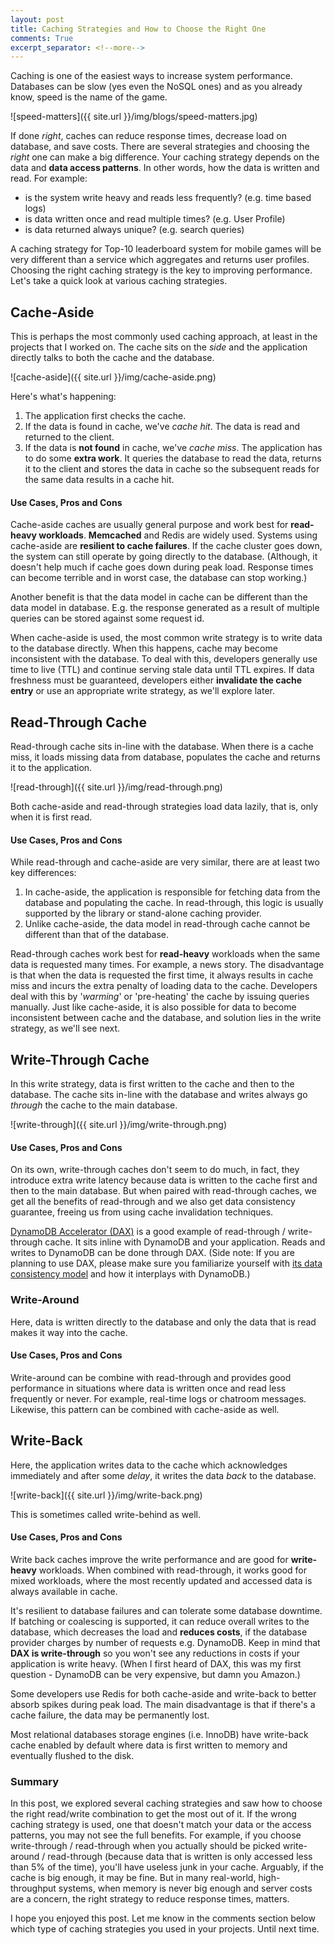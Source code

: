 ```yaml
---
layout: post
title: Caching Strategies and How to Choose the Right One
comments: True
excerpt_separator: <!--more-->
---
```


Caching is one of the easiest ways to increase system performance. Databases can be slow (yes even the NoSQL ones) and as you already know, speed is the name of the game.

![speed-matters]({{ site.url }}/img/blogs/speed-matters.jpg)

<!--more-->

If done *right*, caches can reduce response times, decrease load on database, and save costs. There are several strategies and choosing the *right* one can make a big difference. Your caching strategy depends on the data and **data access patterns**. In other words, how the data is written and read. For example:

- is the system write heavy and reads less frequently? (e.g. time based logs)
- is data written once and read multiple times? (e.g. User Profile)
- is data returned always unique? (e.g. search queries)

A caching strategy for Top-10 leaderboard system for mobile games will be very different than a service which aggregates and returns user profiles. Choosing the right caching strategy is the key to improving performance. Let's take a quick look at various caching strategies.

## Cache-Aside

This is perhaps the most commonly used caching approach, at least in the projects that I worked on. The cache sits on the *side* and the application directly talks to both the cache and the database.

![cache-aside]({{ site.url }}/img/cache-aside.png)

Here's what's happening:
1. The application first checks the cache.
2. If the data is found in cache, we've *cache hit*. The data is read and returned to the client.
3. If the data is **not found** in cache, we've *cache miss*. The application has to do some **extra work**. It queries the database to read the data, returns it to the client and stores the data in cache so the subsequent reads for the same data results in a cache hit.

#### Use Cases, Pros and Cons

Cache-aside caches are usually general purpose and work best for **read-heavy workloads**. **Memcached** and Redis are widely used. Systems using cache-aside are **resilient to cache failures**. If the cache cluster goes down, the system can still operate by going directly to the database. (Although, it doesn't help much if cache goes down during peak load. Response times can become terrible and in worst case, the database can stop working.)

Another benefit is that the data model in cache can be different than the data model in database. E.g. the response generated as a result of multiple queries can be stored against some request id.

When cache-aside is used, the most common write strategy is to write data to the database directly. When this happens, cache may become inconsistent with the database. To deal with this, developers generally use time to live (TTL) and continue serving stale data until TTL expires. If data freshness must be guaranteed, developers either **invalidate the cache entry** or use an appropriate write strategy, as we'll explore later.

## Read-Through Cache

Read-through cache sits in-line with the database. When there is a cache miss, it loads missing data from database, populates the cache and returns it to the application.

![read-through]({{ site.url }}/img/read-through.png)

Both cache-aside and read-through strategies load data lazily, that is, only when it is first read.

#### Use Cases, Pros and Cons

While read-through and cache-aside are very similar, there are at least two key differences:

1. In cache-aside, the application is responsible for fetching data from the database and populating the cache. In read-through, this logic is usually supported by the library or stand-alone caching provider.
2. Unlike cache-aside, the data model in read-through cache cannot be different than that of the database.

Read-through caches work best for **read-heavy** workloads when the same data is requested many times. For example, a news story. The disadvantage is that when the data is requested the first time, it always results in cache miss and incurs the extra penalty of loading data to the cache. Developers deal with this by '*warming*' or 'pre-heating' the cache by issuing queries manually. Just like cache-aside, it is also possible for data to become inconsistent between cache and the database, and solution lies in the write strategy, as we'll see next.

## Write-Through Cache

In this write strategy, data is first written to the cache and then to the database. The cache sits in-line with the database and writes always go *through* the cache to the main database.

![write-through]({{ site.url }}/img/write-through.png)

#### Use Cases, Pros and Cons

On its own, write-through caches don't seem to do much, in fact, they introduce extra write latency because data is written to the cache first and then to the main database. But when paired with read-through caches, we get all the benefits of read-through and we also get data consistency guarantee, freeing us from using cache invalidation techniques.

[DynamoDB Accelerator (DAX)](https://aws.amazon.com/dynamodb/dax/) is a good example of read-through / write-through cache. It sits inline with DynamoDB and your application. Reads and writes to DynamoDB can be done through DAX. (Side note: If you are planning to use DAX, please make sure you familiarize yourself with [its data consistency model](http://docs.aws.amazon.com/amazondynamodb/latest/developerguide/DAX.consistency.html) and how it interplays with DynamoDB.)

### Write-Around

Here, data is written directly to the database and only the data that is read makes it way into the cache.

#### Use Cases, Pros and Cons

Write-around can be combine with read-through and provides good performance in situations where data is written once and read less frequently or never. For example, real-time logs or chatroom messages. Likewise, this pattern can be combined with cache-aside as well.

## Write-Back

Here, the application writes data to the cache which acknowledges immediately and after some *delay*, it writes the data *back* to the database.

![write-back]({{ site.url }}/img/write-back.png)

This is sometimes called write-behind as well.

#### Use Cases, Pros and Cons

Write back caches improve the write performance and are good for **write-heavy** workloads. When combined with read-through, it works good for mixed workloads, where the most recently updated and accessed data is always available in cache.

It's resilient to database failures and can tolerate some database downtime. If batching or coalescing is supported, it can reduce overall writes to the database, which decreases the load and **reduces costs**, if the database provider charges by number of requests e.g. DynamoDB. Keep in mind that **DAX is write-through** so you won't see any reductions in costs if your application is write heavy. (When I first heard of DAX, this was my first question - DynamoDB can be very expensive, but damn you Amazon.)

Some developers use Redis for both cache-aside and write-back to better absorb spikes during peak load. The main disadvantage is that if there's a cache failure, the data may be permanently lost.

Most relational databases storage engines (i.e. InnoDB) have write-back cache enabled by default where data is first written to memory and eventually flushed to the disk.

### Summary

In this post, we explored several caching strategies and saw how to choose the right read/write combination to get the most out of it. If the wrong caching strategy is used, one that doesn't match your data or the access patterns, you may not see the full benefits. For example, if you choose write-through / read-through when you actually should be picked write-around / read-through (because data that is written is only accessed less than 5% of the time), you'll have useless junk in your cache. Arguably, if the cache is big enough, it may be fine. But in many real-world, high-throughput systems, when memory is never big enough and server costs are a concern, the right strategy to reduce response times, matters.

I hope you enjoyed this post. Let me know in the comments section below which type of caching strategies you used in your projects. Until next time.
